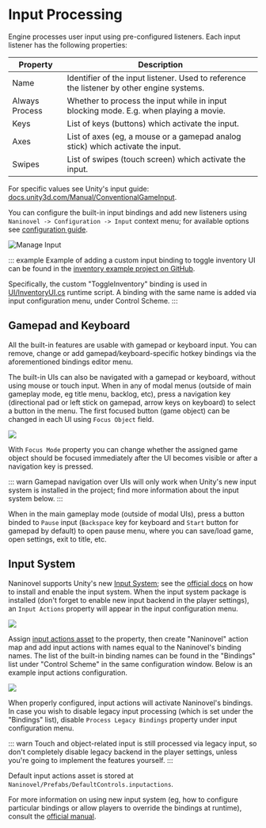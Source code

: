# Input Processing
 
Engine processes user input using pre-configured listeners. Each input listener has the following properties:

Property | Description
--- | ---
Name | Identifier of the input listener. Used to reference the listener by other engine systems.
Always Process | Whether to process the input while in input blocking mode. E.g. when playing a movie.
Keys | List of keys (buttons) which activate the input.
Axes | List of axes (eg, a mouse or a gamepad analog stick) which activate the input.
Swipes | List of swipes (touch screen) which activate the input.

For specific values see Unity's input guide: [docs.unity3d.com/Manual/ConventionalGameInput](https://docs.unity3d.com/Manual/ConventionalGameInput.html).

You can configure the built-in input bindings and add new listeners using `Naninovel -> Configuration -> Input` context menu; for available options see [configuration guide](/zh/guide/configuration.md#input).

![Manage Input](https://i.gyazo.com/2f97539323c9fc36124e286856a36f84.png)

::: example
Example of adding a custom input binding to toggle inventory UI can be found in the [inventory example project on GitHub](https://github.com/Elringus/NaninovelInventory).

Specifically, the custom "ToggleInventory" binding is used in [UI/InventoryUI.cs](https://github.com/Elringus/NaninovelInventory/blob/master/Assets/NaninovelInventory/Runtime/UI/InventoryUI.cs#L215) runtime script. A binding with the same name is added via input configuration menu, under Control Scheme.
:::

## Gamepad and Keyboard

All the built-in features are usable with gamepad or keyboard input. You can remove, change or add gamepad/keyboard-specific hotkey bindings via the aforementioned bindings editor menu.

The built-in UIs can also be navigated with a gamepad or keyboard, without using mouse or touch input. When in any of modal menus (outside of main gameplay mode, eg title menu, backlog, etc), press a navigation key (directional pad or left stick on gamepad, arrow keys on keyboard) to select a button in the menu. The first focused button (game object) can be changed in each UI using `Focus Object` field.

![](https://i.gyazo.com/809d4c423d1696a075d5fb73370d48fa.png)

With `Focus Mode` property you can change whether the assigned game object should be focused immediately after the UI becomes visible or after a navigation key is pressed.

::: warn
Gamepad navigation over UIs will only work when Unity's new input system is installed in the project; find more information about the input system below.
:::

When in the main gameplay mode (outside of modal UIs), press a button binded to `Pause` input (`Backspace` key for keyboard and `Start` button for gamepad by default) to open pause menu, where you can save/load game, open settings, exit to title, etc.

## Input System

Naninovel supports Unity's new [Input System](https://blogs.unity3d.com/2019/10/14/introducing-the-new-input-system/); see the [official docs](https://docs.unity3d.com/Packages/com.unity.inputsystem@1.0/manual/Installation.html) on how to install and enable the input system. When the input system package is installed (don't forget to enable new input backend in the player settings), an `Input Actions` property will appear in the input configuration menu.

![](https://i.gyazo.com/7c6d767c0f3443e1999fe14917080eb1.png)

Assign [input actions asset](https://docs.unity3d.com/Packages/com.unity.inputsystem@1.0/manual/ActionAssets.html?q=input%20actions%20asset) to the property, then create "Naninovel" action map and add input actions with names equal to the Naninovel's binding names. The list of the built-in binding names can be found in the "Bindings" list under "Control Scheme" in the same configuration window. Below is an example input actions configuration.

![](https://i.gyazo.com/36d1951519e4f671509c7136a83d9958.png)

When properly configured, input actions will activate Naninovel's bindings. In case you wish to disable legacy input processing (which is set under the "Bindings" list), disable `Process Legacy Bindings` property under input configuration menu.

::: warn
Touch and object-related input is still processed via legacy input, so don't completely disable legacy backend in the player settings, unless you're going to implement the features yourself.
:::

Default input actions asset is stored at `Naninovel/Prefabs/DefaultControls.inputactions`.

For more information on using new input system (eg, how to configure particular bindings or allow players to override the bindings at runtime), consult the [official manual](https://docs.unity3d.com/Packages/com.unity.inputsystem@1.0/manual).